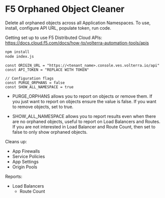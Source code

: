 # F5 Orphaned Object Cleaner

Delete all orphaned objects across all Application Namespaces.  To use, install, configure API URL, populate token, run code.

Getting set up to use F5 Distributed Cloud APIs:  <https://docs.cloud.f5.com/docs/how-to/volterra-automation-tools/apis>

```bash
npm install
node index.js
```

```node
const ORIGIN_URL = "https://<tenant_name>.console.ves.volterra.io/api"
const API_TOKEN = "REPLACE WITH TOKEN"

// Configuration flags
const PURGE_ORPHANS = false
const SHOW_ALL_NAMESPACE = true
```

* PURGE_ORPHANS allows you to report on objects or remove them.  If you just want to report on objects ensure the value is false.  If you want to remove objects, set to true.

* SHOW_ALL_NAMESPACE allows you to report results even when there are no orphaned objects, useful to report on Load Balancers and Routes.  If you are not interested in Load Balancer and Route Count, then set to false to only show orphaned objects.

Cleans up:

* App Firewalls
* Service Policies
* App Settings
* Origin Pools

Reports:

* Load Balancers
  * Route Count
